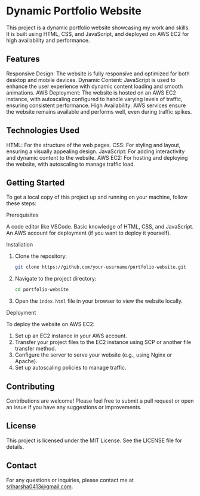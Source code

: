 
Dynamic Portfolio Website
=================

This project is a dynamic portfolio website showcasing my work and skills. It is built using HTML, CSS, and JavaScript, and deployed on AWS EC2 for high availability and performance.

Features
--------

Responsive Design: The website is fully responsive and optimized for both desktop and mobile devices.
Dynamic Content: JavaScript is used to enhance the user experience with dynamic content loading and smooth animations.
AWS Deployment: The website is hosted on an AWS EC2 instance, with autoscaling configured to handle varying levels of traffic, ensuring consistent performance.
High Availability: AWS services ensure the website remains available and performs well, even during traffic spikes.

Technologies Used
-----------------

HTML: For the structure of the web pages.
CSS: For styling and layout, ensuring a visually appealing design.
JavaScript: For adding interactivity and dynamic content to the website.
AWS EC2: For hosting and deploying the website, with autoscaling to manage traffic load.

Getting Started
---------------

To get a local copy of this project up and running on your machine, follow these steps:

Prerequisites

A code editor like VSCode.
Basic knowledge of HTML, CSS, and JavaScript.
An AWS account for deployment (if you want to deploy it yourself).

Installation

1. Clone the repository:
   ```bash
   git clone https://github.com/your-username/portfolio-website.git
   ```
2. Navigate to the project directory:
   ```bash
   cd portfolio-website
   ```
3. Open the `index.html` file in your browser to view the website locally.

Deployment

To deploy the website on AWS EC2:

1. Set up an EC2 instance in your AWS account.
2. Transfer your project files to the EC2 instance using SCP or another file transfer method.
3. Configure the server to serve your website (e.g., using Nginx or Apache).
4. Set up autoscaling policies to manage traffic.

Contributing
------------

Contributions are welcome! Please feel free to submit a pull request or open an issue if you have any suggestions or improvements.

License
-------

This project is licensed under the MIT License. See the LICENSE file for details.

Contact
-------

For any questions or inquiries, please contact me at sriharsha0413@gmail.com.
